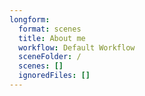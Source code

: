 ```yaml
---
longform:
  format: scenes
  title: About me
  workflow: Default Workflow
  sceneFolder: /
  scenes: []
  ignoredFiles: []
---
```

